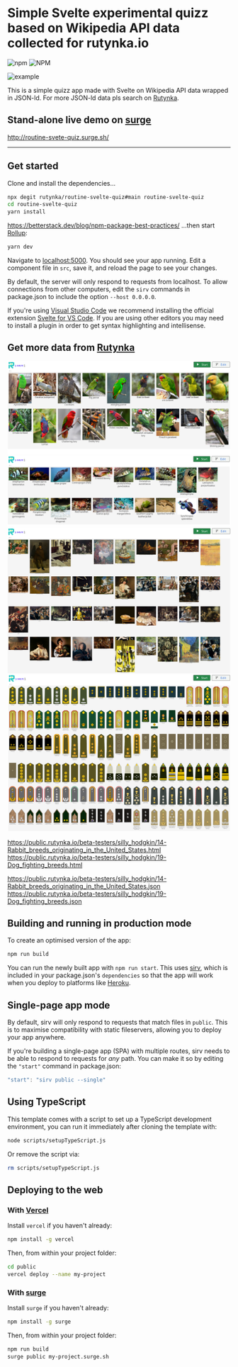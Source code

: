 # Simple Svelte experimental quizz based on Wikipedia API data collected for rutynka.io

![npm](https://img.shields.io/npm/v/rutynka-svelte-app?style=plastic)
![NPM](https://img.shields.io/npm/l/rutynka-svelte-app?style=plastic)

![example](rutynka_quiz_anime.gif "Example")

This is a simple quizz app made with Svelte on Wikipedia API data wrapped in JSON-ld. For more JSON-ld data pls search on [Rutynka](https://rutynka.io).

## Stand-alone live demo on [surge](https://surge.sh)

http://routine-svete-quiz.surge.sh/

---

## Get started

Clone and install the dependencies...

```bash
npx degit rutynka/routine-svelte-quiz#main routine-svelte-quiz
cd routine-svelte-quiz
yarn install
```

https://betterstack.dev/blog/npm-package-best-practices/
...then start [Rollup](https://rollupjs.org):

```bash
yarn dev
```

Navigate to [localhost:5000](http://localhost:5000). You should see your app running. Edit a component file in `src`, save it, and reload the page to see your changes.

By default, the server will only respond to requests from localhost. To allow connections from other computers, edit the `sirv` commands in package.json to include the option `--host 0.0.0.0`.

If you're using [Visual Studio Code](https://code.visualstudio.com/) we recommend installing the official extension [Svelte for VS Code](https://marketplace.visualstudio.com/items?itemName=svelte.svelte-vscode). If you are using other editors you may need to install a plugin in order to get syntax highlighting and intellisense.

## Get more data from [Rutynka](https://rutynka.io)

![parrots](public/parrots.png "Parrots")
![fish](public/fish.png "Fish")
![paintings](public/paintings.png "Paintings")
![officers](public/officers.png "Officers")

https://public.rutynka.io/beta-testers/silly_hodgkin/14-Rabbit_breeds_originating_in_the_United_States.html
https://public.rutynka.io/beta-testers/silly_hodgkin/19-Dog_fighting_breeds.html

https://public.rutynka.io/beta-testers/silly_hodgkin/14-Rabbit_breeds_originating_in_the_United_States.json
https://public.rutynka.io/beta-testers/silly_hodgkin/19-Dog_fighting_breeds.json

## Building and running in production mode

To create an optimised version of the app:

```bash
npm run build
```

You can run the newly built app with `npm run start`. This uses [sirv](https://github.com/lukeed/sirv), which is included in your package.json's `dependencies` so that the app will work when you deploy to platforms like [Heroku](https://heroku.com).

## Single-page app mode

By default, sirv will only respond to requests that match files in `public`. This is to maximise compatibility with static fileservers, allowing you to deploy your app anywhere.

If you're building a single-page app (SPA) with multiple routes, sirv needs to be able to respond to requests for *any* path. You can make it so by editing the `"start"` command in package.json:

```js
"start": "sirv public --single"
```

## Using TypeScript

This template comes with a script to set up a TypeScript development environment, you can run it immediately after cloning the template with:

```bash
node scripts/setupTypeScript.js
```

Or remove the script via:

```bash
rm scripts/setupTypeScript.js
```

## Deploying to the web

### With [Vercel](https://vercel.com)

Install `vercel` if you haven't already:

```bash
npm install -g vercel
```

Then, from within your project folder:

```bash
cd public
vercel deploy --name my-project
```

### With [surge](https://surge.sh/)

Install `surge` if you haven't already:

```bash
npm install -g surge
```

Then, from within your project folder:

```bash
npm run build
surge public my-project.surge.sh
```
